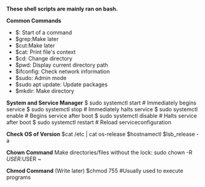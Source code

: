 **These shell scripts are mainly ran on bash.**

**Common Commands**
- $: Start of a command
- $grep:Make later
- $cut:Make later
- $cat: Print file's context
- $cd: Change directory
- $pwd: Display current directory path
- $ifconfig: Check network information
- $sudo: Admin mode
- $sudo apt update: Update packages
- $mkdir: Make directory

**System and Service Manager**
$ sudo systemctl start # Immediately begins service
$ sudo systemctl stop # Immediately halts service
$ sudo systemctl enable # Begins service after boot
$ sudo systemctl disable # Halts service after boot
$ sudo systemctl restart # Reload serviceconfiguration

**Check OS of Version**
$cat /etc | cat os-release
$hostnamectl
$lsb_release -a

**Chown Command**
Make directories/files without the lock:
sudo chown -R $USER:$USER ~

**Chmod Command**
(Write later)
$chmod 755 #Usually used to execute programs


